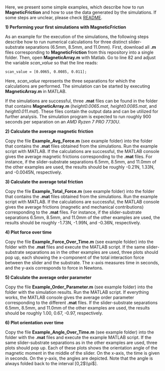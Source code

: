 Here, we present some simple examples, which describe how to run **MagneticFriction** and how to use the data generated by the simulations. If some steps are unclear, please check [README](../README.md).

**1) Performing your first simulations with **MagneticFriction****

As an example for the execution of the simulations, the following steps describe how to run numerical calculations for three distinct slider-substrate separations (6.5mm, 8.5mm, and 11.0mm). First, download all **.m** files corresponding to **MagneticFriction** from this repository into a single folder. Then, open **MagneticArray.m** with Matlab. Go to line 82 and adjust the variable *scan_value* so that the line reads:
```
scan_value = [0.0065, 0.0085, 0.011];
```
Here, *scan_value* represents the three separations for which the calculations are performed. The simulation can be started by executing **MagneticArray.m** in MATLAB.

If the simulations are successful, three **.mat** files can be found in the folder that contains **MagneticArray.m** (*height0.0065.mat*, *height0.0085.mat*, and *height0.011.mat*). These files contain the output data and can be utilized for further analysis. The simulation program is expected to run roughly 900 seconds per separation on an *AMD Ryzen 7 PRO 7730U*.

**2) Calculate the average magnetic friction**

Copy the file **Example_Avg_Force.m** (see example folder) into the folder that contains the **.mat** files obtained from the simulations. Run the example script with MATLAB. If the calculations are successful, the MATLAB console gives the average magnetic frictions corresponding to the **.mat** files. For instance, if the slider-substrate separations 6.5mm, 8.5mm, and 11.0mm of the other examples are used, the results should be roughly -0.21N, 1.33N, and -0.0045N, respectively. 

**3) Calculate the average total friction**

Copy the file **Example_Total_Force.m** (see example folder) into the folder that contains the **.mat** files obtained from the simulations. Run the example script with MATLAB. If the calculations are successful, the MATLAB console gives the average frictions (magnetic and mechanical contributions) corresponding to the **.mat** files. For instance, if the slider-substrate separations 6.5mm, 8.5mm, and 11.0mm of the other examples are used, the results should be roughly -1.73N, -1.99N, and -0.36N, respectively. 

**4) Plot force over time**

Copy the file **Example_Force_Over_Time.m** (see example folder) into the folder with the **.mat** files and execute the MATLAB script. If the same slider-substrate separations as in the other examples are used, three plots should pop up, each showing the x-component of the total interaction force between the slider and the substrate. The x-axis measures time in seconds, and the y-axis corresponds to force in Newtons.

**5) Calculate the average order parameter**

Copy the file **Example_Order_Parameter.m** (see example folder) into the folder with the simulation results. Run the MATLAB script. If everything works, the MATLAB console gives the average order parameter corresponding to the different **.mat** files. If the slider-substrate separations 6.5mm, 8.5mm, and 11.0mm of the other examples are used, the results should be roughly 1.00, 0.67, -0.97, respectively.

**6) Plot orientation over time**

Copy the file **Example_Angle_Over_Time.m** (see example folder) into the folder with the **.mat** files and execute the example MATLAB script. If the same slider-substrate separations as in the other examples are used, three plots should pop up. Each of these plots shows the orientation angle of the magnetic moment in the middle of the slider. On the x-axis, the time is given in seconds. On the y-axis, the angles are depicted. Note that the angle is always folded back to the interval [0,2$\\pi$].
